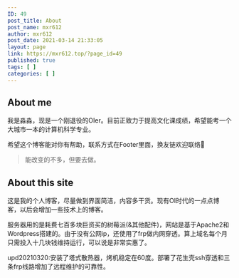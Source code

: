 ```yaml
---
ID: 49
post_title: About
post_name: mxr612
author: mxr612
post_date: 2021-03-14 21:33:05
layout: page
link: https://mxr612.top/?page_id=49
published: true
tags: [ ]
categories: [ ]
---
```

<h2>About me</h2>

我是淼淼，现是一个刚退役的OIer。目前正致力于提高文化课成绩，希望能考一个大城市一本的计算机科学专业。

希望这个博客能对你有帮助，联系方式在Footer里面，换友链欢迎联络🤔

<blockquote>
  能改变的不多，但要去做。
</blockquote>

<h2>About this site</h2>

这是我的个人博客，尽量做到界面简洁，内容多干货。现有OI时代的一点点博客，以后会增加一些技术上的博客。

服务器用的是耗费七百多块巨资买的树莓派(&amp;其他配件)，网站是基于Apache2和Wordpress搭建的。由于没有公网ip，还使用了frp做内网穿透。算上域名每个月只需投入十几块钱维持运行，可以说是非常实惠了。

upd20210320:安装了塔式散热器，烤机稳定在60度。部署了花生壳ssh穿透和三条frp线路增加了远程维护的可靠性。